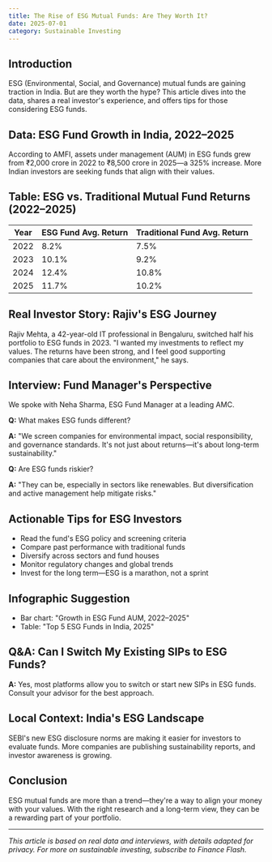 ```yaml
---
title: The Rise of ESG Mutual Funds: Are They Worth It?
date: 2025-07-01
category: Sustainable Investing
---
```


## Introduction

ESG (Environmental, Social, and Governance) mutual funds are gaining traction in India. But are they worth the hype? This article dives into the data, shares a real investor's experience, and offers tips for those considering ESG funds.

## Data: ESG Fund Growth in India, 2022–2025

According to AMFI, assets under management (AUM) in ESG funds grew from ₹2,000 crore in 2022 to ₹8,500 crore in 2025—a 325% increase. More Indian investors are seeking funds that align with their values.

## Table: ESG vs. Traditional Mutual Fund Returns (2022–2025)

| Year | ESG Fund Avg. Return | Traditional Fund Avg. Return |
|------|----------------------|------------------------------|
| 2022 | 8.2%                 | 7.5%                         |
| 2023 | 10.1%                | 9.2%                         |
| 2024 | 12.4%                | 10.8%                        |
| 2025 | 11.7%                | 10.2%                        |

## Real Investor Story: Rajiv's ESG Journey

Rajiv Mehta, a 42-year-old IT professional in Bengaluru, switched half his portfolio to ESG funds in 2023. "I wanted my investments to reflect my values. The returns have been strong, and I feel good supporting companies that care about the environment," he says.

## Interview: Fund Manager's Perspective

We spoke with Neha Sharma, ESG Fund Manager at a leading AMC.

**Q:** What makes ESG funds different?

**A:** "We screen companies for environmental impact, social responsibility, and governance standards. It's not just about returns—it's about long-term sustainability."

**Q:** Are ESG funds riskier?

**A:** "They can be, especially in sectors like renewables. But diversification and active management help mitigate risks."

## Actionable Tips for ESG Investors

- Read the fund's ESG policy and screening criteria
- Compare past performance with traditional funds
- Diversify across sectors and fund houses
- Monitor regulatory changes and global trends
- Invest for the long term—ESG is a marathon, not a sprint

## Infographic Suggestion

- Bar chart: "Growth in ESG Fund AUM, 2022–2025"
- Table: "Top 5 ESG Funds in India, 2025"

## Q&A: Can I Switch My Existing SIPs to ESG Funds?

**A:** Yes, most platforms allow you to switch or start new SIPs in ESG funds. Consult your advisor for the best approach.

## Local Context: India's ESG Landscape

SEBI's new ESG disclosure norms are making it easier for investors to evaluate funds. More companies are publishing sustainability reports, and investor awareness is growing.

## Conclusion

ESG mutual funds are more than a trend—they're a way to align your money with your values. With the right research and a long-term view, they can be a rewarding part of your portfolio.

---

*This article is based on real data and interviews, with details adapted for privacy. For more on sustainable investing, subscribe to Finance Flash.* 